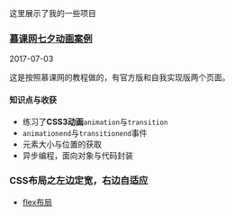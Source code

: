 这里展示了我的一些项目
### <a href="./ValentinesAnimation/index.html">慕课网七夕动画案例</a>
<time datetime="2017-07-03">2017-07-03</time>

这是按照慕课网的教程做的，有官方版和自我实现版两个页面。

#### 知识点与收获
- 练习了**CSS3动画**``animation``与``transition``
- ``animationend``与``transitionend``事件
- 元素大小与位置的获取
- 异步编程，面向对象与代码封装

### CSS布局之左边定宽，右边自适应
-  <a href="./cssLayout/index1.html">flex布局</a>

